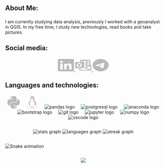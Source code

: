 <h2 align="left">About Me:</h2>

###

<p align="left">I am currently studying data analysis, previously I worked with a geoanalyst in QGIS. In my free time, I study new technologies, read books and take pictures.</p>

###

<h2 align="left">Social media:</h2>

###

<div align="center">
   <a href="https://www.linkedin.com/in/mikhail-sozonov/">
    <img src="https://github.com/FGJ666/FGJ666/blob/main/svg/linkedin.svg" width="52" height="40" alt="linkedin logo" />
  </a>
  <a href="mailto:m_sozonov@outlook.com">
    <img src="https://github.com/FGJ666/FGJ666/blob/main/svg/microsoftoutlook.svg" width="52" height="40" alt="microsoft-outlook logo" />
  </a>
  <a href="https://t.me/s0_mix">
    <img src="https://github.com/FGJ666/FGJ666/blob/main/svg/telegram.svg" width="52" height="40" alt="telegram logo" />
  </a>
</div>



###

<h2 align="left">Languages and technologies:</h2>

###

<div align="center">
  <img src="https://github.com/FGJ666/FGJ666/blob/main/svg/python.svg" height="40" alt="python logo"  />
  <img width="12" />
  <img src="https://github.com/FGJ666/FGJ666/blob/main/svg/linux.svg" height="40" alt="linux logo"  />
  <img width="12" />
  <img src="https://cdn.jsdelivr.net/gh/devicons/devicon/icons/pandas/pandas-original.svg" height="40" alt="pandas logo"  />
  <img width="12" />
  <img src="https://cdn.jsdelivr.net/gh/devicons/devicon/icons/postgresql/postgresql-original.svg" height="40" alt="postgresql logo"  />
  <img width="12" />
  <img src="https://cdn.jsdelivr.net/gh/devicons/devicon/icons/anaconda/anaconda-original.svg" height="40" alt="anaconda logo"  />
  <img width="12" />
  <img src="https://cdn.jsdelivr.net/gh/devicons/devicon/icons/bootstrap/bootstrap-original.svg" height="40" alt="bootstrap logo"  />
  <img width="12" />
  <img src="https://cdn.jsdelivr.net/gh/devicons/devicon/icons/git/git-original.svg" height="40" alt="git logo"  />
  <img width="12" />
  <img src="https://cdn.jsdelivr.net/gh/devicons/devicon/icons/jupyter/jupyter-original.svg" height="40" alt="jupyter logo"  />
  <img width="12" />
  <img src="https://cdn.jsdelivr.net/gh/devicons/devicon/icons/numpy/numpy-original.svg" height="40" alt="numpy logo"  />
  <img width="12" />
  <img src="https://cdn.jsdelivr.net/gh/devicons/devicon/icons/vscode/vscode-original.svg" height="40" alt="vscode logo"  />
</div>

###

<h2 align="left"></h2>

###

<div align="center">
  <img src="https://github-readme-stats.vercel.app/api?username=FGJ666&hide_title=false&hide_rank=false&show_icons=true&include_all_commits=true&count_private=true&disable_animations=false&theme=nord&locale=en&hide_border=false&order=1" height="150" alt="stats graph"  />
  <img src="https://github-readme-stats.vercel.app/api/top-langs?username=FGJ666&locale=en&hide_title=false&layout=compact&card_width=320&langs_count=5&theme=nord&hide_border=false&order=2" height="150" alt="languages graph"  />
  <img src="https://streak-stats.demolab.com?user=FGJ666&locale=en&mode=weekly&theme=nord&hide_border=false&border_radius=5&order=3" height="150" alt="streak graph"  />
</div>

###

<h2 align="left"></h2>

###

<img src="https://raw.githubusercontent.com/FGJ666/FGJ666/output/snake.svg" alt="Snake animation" />

###

<h2 align="left"></h2>

###

<div align="center">
  <img src="https://profile-counter.glitch.me/FGJ666/count.svg?"  />
</div>

###
